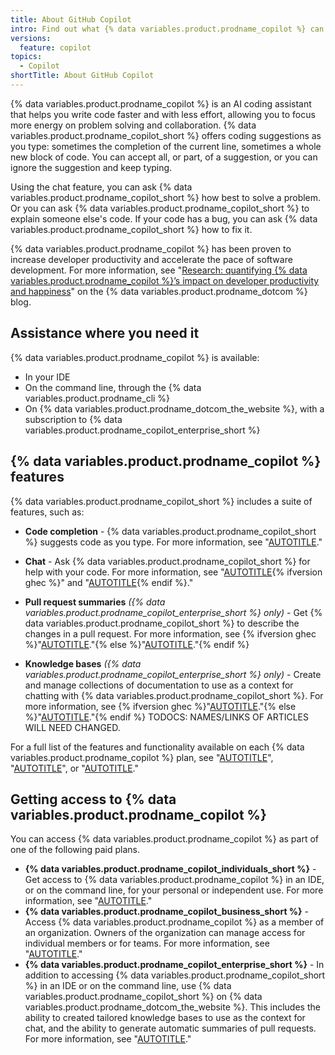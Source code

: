 ```yaml
---
title: About GitHub Copilot
intro: Find out what {% data variables.product.prodname_copilot %} can do and which {% data variables.product.prodname_copilot_short %} plan is right for you.
versions:
  feature: copilot
topics:
  - Copilot
shortTitle: About GitHub Copilot
---
```


{% data variables.product.prodname_copilot %} is an AI coding assistant that helps you write code faster and with less effort, allowing you to focus more energy on problem solving and collaboration. {% data variables.product.prodname_copilot_short %} offers coding suggestions as you type: sometimes the completion of the current line, sometimes a whole new block of code. You can accept all, or part, of a suggestion, or you can ignore the suggestion and keep typing.

Using the chat feature, you can ask {% data variables.product.prodname_copilot_short %} how best to solve a problem. Or you can ask {% data variables.product.prodname_copilot_short %} to explain someone else's code. If your code has a bug, you can ask {% data variables.product.prodname_copilot_short %} how to fix it.

{% data variables.product.prodname_copilot %} has been proven to increase developer productivity and accelerate the pace of software development. For more information, see "[Research: quantifying {% data variables.product.prodname_copilot %}’s impact on developer productivity and happiness](https://github.blog/2022-09-07-research-quantifying-github-copilots-impact-on-developer-productivity-and-happiness/)" on the {% data variables.product.prodname_dotcom %} blog.

## Assistance where you need it

{% data variables.product.prodname_copilot %} is available:
- In your IDE
- On the command line, through the {% data variables.product.prodname_cli %}
- On {% data variables.product.prodname_dotcom_the_website %}, with a subscription to {% data variables.product.prodname_copilot_enterprise_short %}

## {% data variables.product.prodname_copilot %} features

{% data variables.product.prodname_copilot_short %} includes a suite of features, such as:

- **Code completion** - {% data variables.product.prodname_copilot_short %} suggests code as you type. For more information, see "[AUTOTITLE](/copilot/using-github-copilot/getting-started-with-github-copilot)."

- **Chat** - Ask {% data variables.product.prodname_copilot_short %} for help with your code. For more information, see "[AUTOTITLE](/copilot/github-copilot-chat/using-github-copilot-chat-in-your-ide){% ifversion ghec %}" and "[AUTOTITLE](/enterprise-cloud@latest/copilot/github-copilot-enterprise/copilot-chat-in-github/using-github-copilot-chat-in-githubcom){% endif %}."

- **Pull request summaries** _({% data variables.product.prodname_copilot_enterprise_short %} only)_ - Get {% data variables.product.prodname_copilot_short %} to describe the changes in a pull request. For more information, see {% ifversion ghec %}"[AUTOTITLE](/enterprise-cloud@latest/copilot/github-copilot-enterprise/copilot-pull-request-summaries/creating-a-pull-request-summary-with-github-copilot)."{% else %}"[AUTOTITLE](/copilot/github-copilot-enterprise/copilot-pull-request-summaries/about-copilot-pull-request-summaries)."{% endif %}

- **Knowledge bases** _({% data variables.product.prodname_copilot_enterprise_short %} only)_ - Create and manage collections of documentation to use as a context for chatting with {% data variables.product.prodname_copilot_short %}. For more information, see {% ifversion ghec %}"[AUTOTITLE](/enterprise-cloud@latest/copilot/github-copilot-enterprise/copilot-docset-management/creating-private-docsets)."{% else %}"[AUTOTITLE](/copilot/github-copilot-enterprise/copilot-docset-management/about-copilot-docset-management)."{% endif %} TODOCS: NAMES/LINKS OF ARTICLES WILL NEED CHANGED.

For a full list of the features and functionality available on each {% data variables.product.prodname_copilot %} plan, see "[AUTOTITLE](/copilot/copilot-individual/github-copilot-individual-feature-set)", "[AUTOTITLE](/copilot/copilot-business/github-copilot-business-feature-set)", or "[AUTOTITLE](/copilot/github-copilot-enterprise/overview/github-copilot-enterprise-feature-set)." 

## Getting access to {% data variables.product.prodname_copilot %}

You can access {% data variables.product.prodname_copilot %} as part of one of the following paid plans.

- **{% data variables.product.prodname_copilot_individuals_short %}** - Get access to {% data variables.product.prodname_copilot %} in an IDE, or on the command line, for your personal or independent use. For more information, see "[AUTOTITLE](/copilot/copilot-individual/about-github-copilot-individual)."
- **{% data variables.product.prodname_copilot_business_short %}** - Access {% data variables.product.prodname_copilot %} as a member of an organization. Owners of the organization can manage access for individual members or for teams. For more information, see "[AUTOTITLE](/copilot/copilot-business/about-github-copilot-business)."
- **{% data variables.product.prodname_copilot_enterprise_short %}** - In addition to accessing {% data variables.product.prodname_copilot_short %} in an IDE or on the command line, use {% data variables.product.prodname_copilot_short %} on {% data variables.product.prodname_dotcom_the_website %}. This includes the ability to created tailored knowledge bases to use as the context for chat, and the ability to generate automatic summaries of pull requests. For more information, see "[AUTOTITLE](/copilot/github-copilot-enterprise/overview/about-github-copilot-enterprise)."
